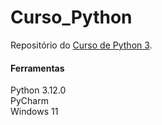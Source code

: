 # Curso_Python
Repositório do [Curso de Python 3](https://www.udemy.com/course/python-3-do-zero-ao-avancado/?couponCode=KEEPLEARNING). </br>


#### Ferramentas
Python 3.12.0</br>
PyCharm</br>
Windows 11</br>
